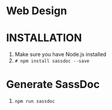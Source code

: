 # Web Design

INSTALLATION
============

1. Make sure you have Node.js installed
1. `# npm install sassdoc --save`

Generate SassDoc
================

1. `npm run sassdoc`